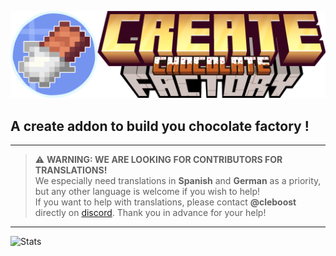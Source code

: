 ![](https://raw.githubusercontent.com/Cleboost/Create-Chocloate-Factory/refs/heads/main/src/main/resources/logo.png)
## A create addon to build you chocolate factory !

---

> ⚠️ **WARNING: WE ARE LOOKING FOR CONTRIBUTORS FOR TRANSLATIONS!**  
> We especially need translations in **Spanish** and **German** as a priority, but any other language is welcome if you wish to help!  
> If you want to help with translations, please contact **@cleboost** directly on [discord](https://discord.gg/XRb2UQ9gts). Thank you in advance for your help!

---

![Stats](https://repobeats.axiom.co/api/embed/fcdb91b4d6cc19062881b830cbcb3ac2a23e45e4.svg)
